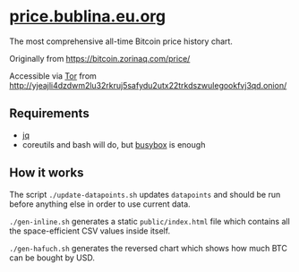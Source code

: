 # [price.bublina.eu.org](https://price.bublina.eu.org)
The most comprehensive all-time Bitcoin price history chart.

Originally from https://bitcoin.zorinaq.com/price/

Accessible via [Tor](https://torproject.org) from
http://yjeajli4dzdwm2lu32rkruj5safydu2utx22trkdszwulegookfvj3qd.onion/

## Requirements

 * [jq](https://stedolan.github.io/jq/)
 * coreutils and bash will do,
   but [busybox](https://busybox.net/) is enough

## How it works

The script `./update-datapoints.sh` updates `datapoints` and
should be run before anything else in order to use current data.


`./gen-inline.sh` generates a static `public/index.html`
file which contains all the space-efficient CSV values
inside itself.

`./gen-hafuch.sh` generates the reversed chart which shows
how much BTC can be bought by USD.
